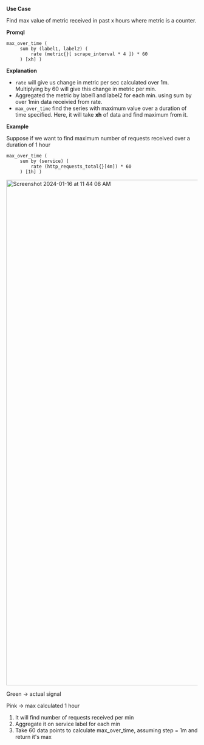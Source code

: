 **Use Case**

Find max value of metric received in past x hours where metric is a counter.

**Promql**

```
max_over_time (
     sum by (label1, label2) (
         rate (metric{}[ scrape_interval * 4 ]) * 60
     ) [xh] )
```

**Explanation**

- `rate` will give us change in metric per sec calculated over 1m. Multiplying by 60 will
   give this change in metric per min.
-  Aggregated the metric by label1 and label2 for each min. using sum by over 1min data receivied from rate.
-  `max_over_time` find the series with maximum value over a duration of time specified. Here, it will take
    **xh** of data and find maximum from it.


**Example**

Suppose if we want to find maximum number of requests received over a duration of 1 hour

```
max_over_time (
     sum by (service) (
         rate (http_requests_total{}[4m]) * 60
     ) [1h] )
```

<img width="1331" alt="Screenshot 2024-01-16 at 11 44 08 AM" src="https://github.com/pree-dew/promql-by-use-cases/assets/132843509/ec60c77b-bd26-492b-b0f4-61b382576d0d">


Green -> actual signal

Pink -> max calculated 1 hour

1. It will find number of requests received per min
2. Aggregate it on service label for each min
3. Take 60 data points to calculate max_over_time, assuming step = 1m and return it's max
